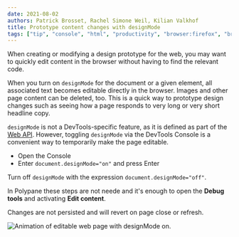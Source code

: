 ```yaml
---
date: 2021-08-02
authors: Patrick Brosset, Rachel Simone Weil, Kilian Valkhof
title: Prototype content changes with designMode
tags: ["tip", "console", "html", "productivity", "browser:firefox", "browser:chrome", "browser:edge", "browser:safari", "browser:polypane"]
---
```


When creating or modifying a design prototype for the web, you may want to quickly edit content in the browser without having to find the relevant code.

When you turn on `designMode` for the document or a given element, all associated text becomes editable directly in the browser. Images and other page content can be deleted, too. This is a quick way to prototype design changes such as seeing how a page responds to very long or very short headline copy.

`designMode` is not a DevTools-specific feature, as it is defined as part of the [Web API](https://developer.mozilla.org/en-US/docs/Web/API/Document/designMode). However, toggling `designMode` via the DevTools Console is a convenient way to temporarily make the page editable.

* Open the Console
* Enter `document.designMode="on"` and press Enter

Turn off `designMode` with the expression `document.designMode="off"`.

In Polypane these steps are not neede and it's enough to open the **Debug tools** and activating **Edit content**.

Changes are not persisted and will revert on page close or refresh.


![Animation of editable web page with designMode on.](../../assets/img/prototype-content-changes-with-designmode.gif)
